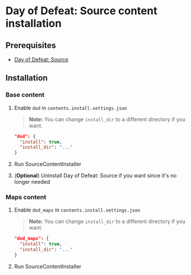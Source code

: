 # Day of Defeat: Source content installation

## Prerequisites

- [Day of Defeat: Source](../../../game-installation/game-installation/day-of-defeat-source.md)

## Installation

### Base content

1. Enable `dod` in `contents.install.settings.json`

   > **Note:** You can change `install_dir` to a different directory if you want.

   ```json
   "dod": {
     "install": true,
     "install_dir": "..."
   }
   ```

2. Run SourceContentInstaller
3. (**Optional**) Uninstall Day of Defeat: Source if you want since it's no longer needed

### Maps content

1. Enable `dod_maps` in `contents.install.settings.json`

   > **Note:** You can change `install_dir` to a different directory if you want.

   ```json
   "dod_maps": {
     "install": true,
     "install_dir": "..."
   }
   ```

2. Run SourceContentInstaller
